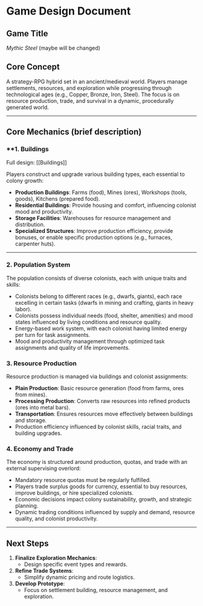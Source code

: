 # Game Design Document

## **Game Title**
*Mythic Steel* (maybe will be changed)

## **Core Concept**
A strategy-RPG hybrid set in an ancient/medieval world. Players manage settlements, resources, and exploration while progressing through technological ages (e.g., Copper, Bronze, Iron, Steel). The focus is on resource production, trade, and survival in a dynamic, procedurally generated world.

---

## **Core Mechanics (brief description)**

### **1. Buildings
Full design: [[Buildings]]


Players construct and upgrade various building types, each essential to colony growth:

- **Production Buildings**: Farms (food), Mines (ores), Workshops (tools, goods), Kitchens (prepared food).
- **Residential Buildings**: Provide housing and comfort, influencing colonist mood and productivity.
- **Storage Facilities**: Warehouses for resource management and distribution.
- **Specialized Structures**: Improve production efficiency, provide bonuses, or enable specific production options (e.g., furnaces, carpenter huts).

---

### **2. Population System**

The population consists of diverse colonists, each with unique traits and skills:

- Colonists belong to different races (e.g., dwarfs, giants), each race excelling in certain tasks (dwarfs in mining and crafting, giants in heavy labor).
- Colonists possess individual needs (food, shelter, amenities) and mood states influenced by living conditions and resource quality.
- Energy-based work system, with each colonist having limited energy per turn for task assignments.
- Mood and productivity management through optimized task assignments and quality of life improvements.

### **3. Resource Production**

Resource production is managed via buildings and colonist assignments:

- **Plain Production**: Basic resource generation (food from farms, ores from mines).
- **Processing Production**: Converts raw resources into refined products (ores into metal bars).
- **Transportation**: Ensures resources move effectively between buildings and storage.
- Production efficiency influenced by colonist skills, racial traits, and building upgrades.


### **4. Economy and Trade**

The economy is structured around production, quotas, and trade with an external supervising overlord:

- Mandatory resource quotas must be regularly fulfilled.
- Players trade surplus goods for currency, essential to buy resources, improve buildings, or hire specialized colonists.
- Economic decisions impact colony sustainability, growth, and strategic planning.
- Dynamic trading conditions influenced by supply and demand, resource quality, and colonist productivity.

---

## **Next Steps**
1. **Finalize Exploration Mechanics**:
   - Design specific event types and rewards.
2. **Refine Trade Systems**:
   - Simplify dynamic pricing and route logistics.
3. **Develop Prototype**:
   - Focus on settlement building, resource management, and exploration.

